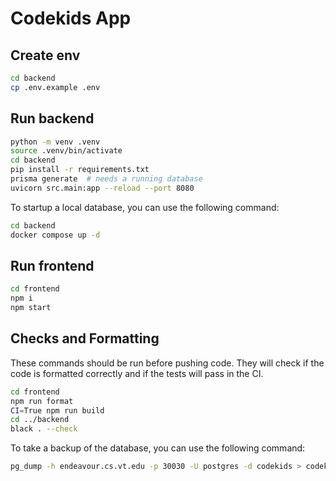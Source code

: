 # Codekids App

## Create env

```bash
cd backend
cp .env.example .env
```

## Run backend

```bash
python -m venv .venv
source .venv/bin/activate
cd backend
pip install -r requirements.txt
prisma generate  # needs a running database
uvicorn src.main:app --reload --port 8080
```

To startup a local database, you can use the following command:

```bash
cd backend
docker compose up -d
```

## Run frontend

```bash
cd frontend
npm i
npm start
```

## Checks and Formatting

These commands should be run before pushing code. They will check if the code is formatted correctly and if the tests will pass in the CI.

```bash
cd frontend
npm run format
CI=True npm run build
cd ../backend
black . --check
```

To take a backup of the database, you can use the following command:

```bash
pg_dump -h endeavour.cs.vt.edu -p 30030 -U postgres -d codekids > codekids-db-$(date +%Y-%m-%d).bak
```
